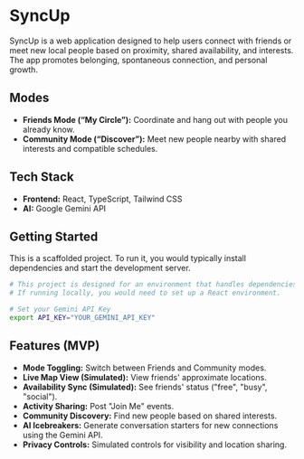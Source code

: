 
# SyncUp

SyncUp is a web application designed to help users connect with friends or meet new local people based on proximity, shared availability, and interests. The app promotes belonging, spontaneous connection, and personal growth.

## Modes

- **Friends Mode (“My Circle”):** Coordinate and hang out with people you already know.
- **Community Mode (“Discover”):** Meet new people nearby with shared interests and compatible schedules.

## Tech Stack

- **Frontend:** React, TypeScript, Tailwind CSS
- **AI:** Google Gemini API

## Getting Started

This is a scaffolded project. To run it, you would typically install dependencies and start the development server.

```bash
# This project is designed for an environment that handles dependencies.
# If running locally, you would need to set up a React environment.

# Set your Gemini API Key
export API_KEY="YOUR_GEMINI_API_KEY"
```

## Features (MVP)

- **Mode Toggling:** Switch between Friends and Community modes.
- **Live Map View (Simulated):** View friends' approximate locations.
- **Availability Sync (Simulated):** See friends' status ("free", "busy", "social").
- **Activity Sharing:** Post "Join Me" events.
- **Community Discovery:** Find new people based on shared interests.
- **AI Icebreakers:** Generate conversation starters for new connections using the Gemini API.
- **Privacy Controls:** Simulated controls for visibility and location sharing.
